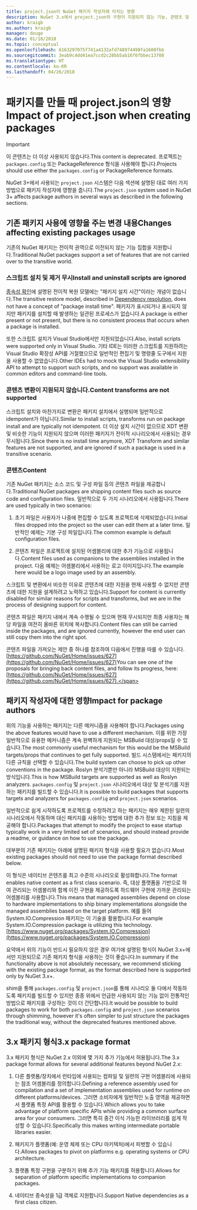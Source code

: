 ```yaml
---
title: project.json이 NuGet 패키지 작성자에 미치는 영향
description: NuGet 3.x에서 project.json의 구현이 지원되지 않는 기능, 콘텐츠 및 패키지 형식 등 패키지 작성자에 영향을 주는 방법에 대한 세부 정보입니다.
author: kraigb
ms.author: kraigb
manager: douge
ms.date: 01/18/2018
ms.topic: conceptual
ms.openlocfilehash: 6163297075f741a4132afd748974498fa1600fbb
ms.sourcegitcommit: 3eab9c4dd41ea7ccd2c28bb5ab16f6fbbec13708
ms.translationtype: HT
ms.contentlocale: ko-KR
ms.lasthandoff: 04/26/2018
---
```

# <a name="impact-of-projectjson-when-creating-packages"></a><span data-ttu-id="ce8d5-103">패키지를 만들 때 project.json의 영향</span><span class="sxs-lookup"><span data-stu-id="ce8d5-103">Impact of project.json when creating packages</span></span>

> [!Important]
> <span data-ttu-id="ce8d5-104">이 콘텐츠는 더 이상 사용되지 않습니다.</span><span class="sxs-lookup"><span data-stu-id="ce8d5-104">This content is deprecated.</span></span> <span data-ttu-id="ce8d5-105">프로젝트는 `packages.config` 또는 PackageReference 형식을 사용해야 합니다.</span><span class="sxs-lookup"><span data-stu-id="ce8d5-105">Projects should use either the `packages.config` or PackageReference formats.</span></span>

<span data-ttu-id="ce8d5-106">NuGet 3+에서 사용되는 `project.json` 시스템은 다음 섹션에 설명된 대로 여러 가지 방법으로 패키지 작성자에 영향을 줍니다.</span><span class="sxs-lookup"><span data-stu-id="ce8d5-106">The `project.json` system used in NuGet 3+ affects package authors in several ways as described in the following sections.</span></span>

## <a name="changes-affecting-existing-packages-usage"></a><span data-ttu-id="ce8d5-107">기존 패키지 사용에 영향을 주는 변경 내용</span><span class="sxs-lookup"><span data-stu-id="ce8d5-107">Changes affecting existing packages usage</span></span>

<span data-ttu-id="ce8d5-108">기존의 NuGet 패키지는 전이적 권역으로 이전되지 않는 기능 집합을 지원합니다.</span><span class="sxs-lookup"><span data-stu-id="ce8d5-108">Traditional NuGet packages support a set of features that are not carried over to the transitive world.</span></span>

### <a name="install-and-uninstall-scripts-are-ignored"></a><span data-ttu-id="ce8d5-109">스크립트 설치 및 제거 무시</span><span class="sxs-lookup"><span data-stu-id="ce8d5-109">Install and uninstall scripts are ignored</span></span>

<span data-ttu-id="ce8d5-110">[종속성 확인](../consume-packages/dependency-resolution.md#dependency-resolution-with-packagereference)에 설명된 전이적 복원 모델에는 "패키지 설치 시간"이라는 개념이 없습니다.</span><span class="sxs-lookup"><span data-stu-id="ce8d5-110">The transitive restore model, described in [Dependency resolution](../consume-packages/dependency-resolution.md#dependency-resolution-with-packagereference), does not have a concept of "package install time".</span></span> <span data-ttu-id="ce8d5-111">패키지가 표시되거나 표시되지 않지만 패키지를 설치할 때 발생하는 일관된 프로세스가 없습니다.</span><span class="sxs-lookup"><span data-stu-id="ce8d5-111">A package is either present or not present, but there is no consistent process that occurs when a package is installed.</span></span>

<span data-ttu-id="ce8d5-112">또한 스크립트 설치가 Visual Studio에서만 지원되었습니다.</span><span class="sxs-lookup"><span data-stu-id="ce8d5-112">Also, install scripts were supported only in Visual Studio.</span></span> <span data-ttu-id="ce8d5-113">기타 IDE는 이러한 스크립트를 지원하려는 Visual Studio 확장성 API를 거절했으므로 일반적인 편집기 및 명령줄 도구에서 지원을 사용할 수 없었습니다.</span><span class="sxs-lookup"><span data-stu-id="ce8d5-113">Other IDEs had to mock the Visual Studio extensibility API to attempt to support such scripts, and no support was available in common editors and command-line tools.</span></span>

### <a name="content-transforms-are-not-supported"></a><span data-ttu-id="ce8d5-114">콘텐츠 변환이 지원되지 않습니다.</span><span class="sxs-lookup"><span data-stu-id="ce8d5-114">Content transforms are not supported</span></span>

<span data-ttu-id="ce8d5-115">스크립트 설치와 마찬가지로 변환은 패키지 설치에서 실행되며 일반적으로 idempotent가 아닙니다.</span><span class="sxs-lookup"><span data-stu-id="ce8d5-115">Similar to install scripts, transforms run on package install and are typically not idempotent.</span></span> <span data-ttu-id="ce8d5-116">더 이상 설치 시간이 없으므로 XDT 변환 및 비슷한 기능이 지원되지 않으며 이러한 패키지가 전이적 시나리오에서 사용되는 경우 무시됩니다.</span><span class="sxs-lookup"><span data-stu-id="ce8d5-116">Since there is no install time anymore, XDT Transform and similar features are not supported, and are ignored if such a package is used in a transitive scenario.</span></span>

### <a name="content"></a><span data-ttu-id="ce8d5-117">콘텐츠</span><span class="sxs-lookup"><span data-stu-id="ce8d5-117">Content</span></span>

<span data-ttu-id="ce8d5-118">기존 NuGet 패키지는 소스 코드 및 구성 파일 등의 콘텐츠 파일을 제공합니다.</span><span class="sxs-lookup"><span data-stu-id="ce8d5-118">Traditional NuGet packages are shipping content files such as source code and configuration files.</span></span> <span data-ttu-id="ce8d5-119">일반적으로 두 가지 시나리오에서 사용됩니다.</span><span class="sxs-lookup"><span data-stu-id="ce8d5-119">There are used typically in two scenarios:</span></span>

1. <span data-ttu-id="ce8d5-120">초기 파일은 사용자가 나중에 편집할 수 있도록 프로젝트에 삭제되었습니다.</span><span class="sxs-lookup"><span data-stu-id="ce8d5-120">Initial files dropped into the project so the user can edit them at a later time.</span></span> <span data-ttu-id="ce8d5-121">일반적인 예제는 기본 구성 파일입니다.</span><span class="sxs-lookup"><span data-stu-id="ce8d5-121">The common example is default configuration files.</span></span>

1. <span data-ttu-id="ce8d5-122">콘텐츠 파일은 프로젝트에 설치된 어셈블리에 대한 추가 기능으로 사용됩니다.</span><span class="sxs-lookup"><span data-stu-id="ce8d5-122">Content files used as companions to the assemblies installed in the project.</span></span> <span data-ttu-id="ce8d5-123">다음 예제는 어셈블리에서 사용하는 로고 이미지입니다.</span><span class="sxs-lookup"><span data-stu-id="ce8d5-123">The example here would be a logo image used by an assembly.</span></span>

<span data-ttu-id="ce8d5-124">스크립트 및 변환에서 비슷한 이유로 콘텐츠에 대한 지원을 현재 사용할 수 없지만 콘텐츠에 대한 지원을 설계하려고 노력하고 있습니다.</span><span class="sxs-lookup"><span data-stu-id="ce8d5-124">Support for content is currently disabled for similar reasons for scripts and transforms, but we are in the process of designing support for content.</span></span>

<span data-ttu-id="ce8d5-125">콘텐츠 파일은 패키지 내에서 계속 수행될 수 있으며 현재 무시되지만 최종 사용자는 해당 파일을 여전히 올바른 위치에 복사합니다.</span><span class="sxs-lookup"><span data-stu-id="ce8d5-125">Content files can still be carried inside the packages, and are ignored currently, however the end user can still copy them into the right spot.</span></span>

<span data-ttu-id="ce8d5-126">콘텐츠 파일을 가져오는 제안 중 하나를 참조하여 다음에서 진행을 따를 수 있습니다. [https://github.com/NuGet/Home/issues/627](https://github.com/NuGet/Home/issues/627)</span><span class="sxs-lookup"><span data-stu-id="ce8d5-126">You can see one of the proposals for bringing back content files, and follow its progress, here: [https://github.com/NuGet/Home/issues/627](https://github.com/NuGet/Home/issues/627).</span></span>

## <a name="impact-for-package-authors"></a><span data-ttu-id="ce8d5-127">패키지 작성자에 대한 영향</span><span class="sxs-lookup"><span data-stu-id="ce8d5-127">Impact for package authors</span></span>

<span data-ttu-id="ce8d5-128">위의 기능을 사용하는 패키지는 다른 메커니즘을 사용해야 합니다.</span><span class="sxs-lookup"><span data-stu-id="ce8d5-128">Packages using the above features would have to use a different mechanism.</span></span> <span data-ttu-id="ce8d5-129">이를 위한 가장 일반적으로 유용한 메커니즘은 계속 완벽하게 지원되는 MSBuild 대상/props일 수 있습니다.</span><span class="sxs-lookup"><span data-stu-id="ce8d5-129">The most commonly useful mechanism for this would be the MSBuild targets/props that continues to get fully supported.</span></span> <span data-ttu-id="ce8d5-130">빌드 시스템에서는 패키지의 다른 규칙을 선택할 수 있습니다.</span><span class="sxs-lookup"><span data-stu-id="ce8d5-130">The build system can choose to pick up other conventions in the package.</span></span> <span data-ttu-id="ce8d5-131">Roslyn 분석기뿐만 아니라 MSBuild 대상이 지원되는 방식입니다.</span><span class="sxs-lookup"><span data-stu-id="ce8d5-131">This is how MSBuild targets are supported as well as Roslyn analyzers.</span></span> <span data-ttu-id="ce8d5-132">`packages.config` 및 `project.json` 시나리오에서 대상 및 분석기를 지원하는 패키지를 빌드할 수 있습니다.</span><span class="sxs-lookup"><span data-stu-id="ce8d5-132">It is possible to build packages that supports targets and analyzers for `packages.config` and `project.json` scenarios.</span></span>

<span data-ttu-id="ce8d5-133">일반적으로 쉽게 시작하도록 프로젝트를 수정하려고 하는 패키지는 매우 제한된 일련의 시나리오에서 작동하며 대신 패키지를 사용하는 방법에 대한 추가 정보 또는 지침을 제공해야 합니다.</span><span class="sxs-lookup"><span data-stu-id="ce8d5-133">Packages that attempt to modify the project to ease startup typically work in a very limited set of scenarios, and should instead provide a readme, or guidance on how to use the package.</span></span>

<span data-ttu-id="ce8d5-134">대부분의 기존 패키지는 아래에 설명된 패키지 형식을 사용할 필요가 없습니다.</span><span class="sxs-lookup"><span data-stu-id="ce8d5-134">Most existing packages should not need to use the package format described below.</span></span>

<span data-ttu-id="ce8d5-135">이 형식은 네이티브 콘텐츠를 최고 수준의 시나리오로 활성화합니다.</span><span class="sxs-lookup"><span data-stu-id="ce8d5-135">The format enables native content as a first class scenario.</span></span> <span data-ttu-id="ce8d5-136">즉, 대상 플랫폼을 기반으로 하여 관리되는 어셈블리와 함께 이진 구현을 제공하도록 하드웨어 구현에 가까운 관리되는 어셈블리를 사용합니다.</span><span class="sxs-lookup"><span data-stu-id="ce8d5-136">This means that managed assemblies depend on close to hardware implementations to ship binary implementations alongside the managed assemblies based on the target platform.</span></span> <span data-ttu-id="ce8d5-137">예를 들어 System.IO.Compression 패키지는 이 기술을 활용합니다.</span><span class="sxs-lookup"><span data-stu-id="ce8d5-137">For example System.IO.Compression package is utilizing this technology.</span></span> [https://www.nuget.org/packages/System.IO.Compression](https://www.nuget.org/packages/System.IO.Compression)

<span data-ttu-id="ce8d5-138">요약에서 위의 기능이 반드시 필요하지 않은 경우 여기에 설명된 형식이 NuGet 3.x+에서만 지원되므로 기존 패키지 형식을 사용하는 것이 좋습니다.</span><span class="sxs-lookup"><span data-stu-id="ce8d5-138">In summary if the functionality above is not absolutely necessary, we recommend sticking with the existing package format, as the format described here is supported only by NuGet 3.x+.</span></span>

<span data-ttu-id="ce8d5-139">shim을 통해 `packages.config` 및 `project.json`를 통해 시나리오 둘 다에서 작동하도록 패키지를 빌드할 수 있지만 종종 위에서 언급한 사용되지 않는 기능 없이 전통적인 방법으로 패키지를 구성하는 것이 더 간단합니다.</span><span class="sxs-lookup"><span data-stu-id="ce8d5-139">It would be possible to build packages to work for both `packages.config` and `project.json` scenarios through shimming, however it's often simpler to just structure the packages the traditional way, without the deprecated features mentioned above.</span></span>

## <a name="3x-package-format"></a><span data-ttu-id="ce8d5-140">3.x 패키지 형식</span><span class="sxs-lookup"><span data-stu-id="ce8d5-140">3.x package format</span></span>

<span data-ttu-id="ce8d5-141">3.x 패키지 형식은 NuGet 2.x 이외에 몇 가지 추가 기능에서 허용됩니다.</span><span class="sxs-lookup"><span data-stu-id="ce8d5-141">The 3.x package format allows for several additional features beyond NuGet 2.x:</span></span>

1. <span data-ttu-id="ce8d5-142">다른 플랫폼/장치에서 런타임에 사용되는 컴파일 및 일련의 구현 어셈블리에 사용되는 참조 어셈블리를 정의합니다.</span><span class="sxs-lookup"><span data-stu-id="ce8d5-142">Defining a reference assembly used for compilation and a set of implementation assemblies used for runtime on different platforms/devices.</span></span> <span data-ttu-id="ce8d5-143">그러면 소비자에게 일반적인 노출 영역을 제공하면서 플랫폼 특정 API를 활용할 수 있습니다.</span><span class="sxs-lookup"><span data-stu-id="ce8d5-143">Which allows you to take advantage of platform specific APIs while providing a common surface area for your consumers.</span></span> <span data-ttu-id="ce8d5-144">그러면 특히 중간 이식 가능한 라이브러리를 쉽게 작성할 수 있습니다.</span><span class="sxs-lookup"><span data-stu-id="ce8d5-144">Specifically this makes writing intermediate portable libraries easier.</span></span>

1. <span data-ttu-id="ce8d5-145">패키지가 플랫폼(예: 운영 체제 또는 CPU 아키텍처)에서 피벗할 수 있습니다.</span><span class="sxs-lookup"><span data-stu-id="ce8d5-145">Allows packages to pivot on platforms e.g. operating systems or CPU architecture.</span></span>

1. <span data-ttu-id="ce8d5-146">플랫폼 특정 구현을 구분하기 위해 추가 기능 패키지를 허용합니다.</span><span class="sxs-lookup"><span data-stu-id="ce8d5-146">Allows for separation of platform specific implementations to companion packages.</span></span>

1. <span data-ttu-id="ce8d5-147">네이티브 종속성을 1급 객체로 지원합니다.</span><span class="sxs-lookup"><span data-stu-id="ce8d5-147">Support Native dependencies as a first class citizen.</span></span>
